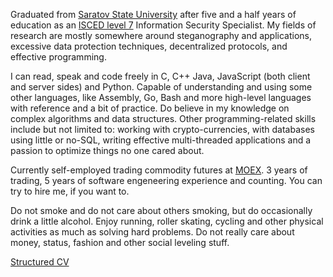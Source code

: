 Graduated from [Saratov State University](https://www.sgu.ru/en) after five and a half years of education as an [ISCED level 7](http://uis.unesco.org/sites/default/files/documents/international-standard-classification-of-education-isced-2011-en.pdf) Information Security Specialist. My fields of research are mostly somewhere around steganography and applications, excessive data protection techniques, decentralized protocols, and effective programming.

I can read, speak and code freely in C, C++ Java, JavaScript (both client and server sides) and Python. Capable of understanding and using some other languages, like Assembly, Go, Bash and more high-level languages with reference and a bit of practice. Do believe in my knowledge on complex algorithms and data structures. Other programming-related skills include but not limited to: working with crypto-currencies, with databases using little or no-SQL, writing effective multi-threaded applications and a passion to optimize things no one cared about.

Currently self-employed trading commodity futures at [MOEX](https://www.moex.com). 3 years of trading, 5 years of software engeneering experience and counting. You can try to hire me, if you want to.

Do not smoke and do not care about others smoking, but do occasionally drink a little alcohol. Enjoy running, roller skating, cycling and other physical activities as much as solving hard problems. Do not really care about money, status, fashion and other social leveling stuff.

[Structured CV](cv)